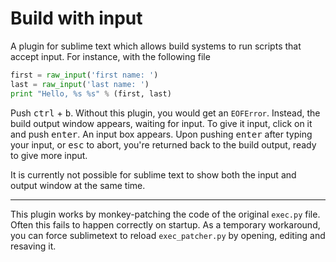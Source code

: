 Build with input
================

A plugin for sublime text which allows build systems to run scripts that accept input. For instance, with the following file

```python
first = raw_input('first name: ')
last = raw_input('last name: ')
print "Hello, %s %s" % (first, last)
```

Push <kbd>ctrl</kbd> + <kbd>b</kbd>. Without this plugin, you would get an `EOFError`. Instead, the build output window appears, waiting for input. To give it input, click on it and push <kbd>enter</kbd>. An input box appears. Upon pushing <kbd>enter</kbd> after typing your input, or <kbd>esc</kbd> to abort, you're returned back to the build output, ready to give more input.

It is currently not possible for sublime text to show both the input and output window at the same time.

---

This plugin works by monkey-patching the code of the original `exec.py` file. Often this fails to happen correctly on startup. As a temporary workaround, you can force sublimetext to reload `exec_patcher.py` by opening, editing and resaving it.